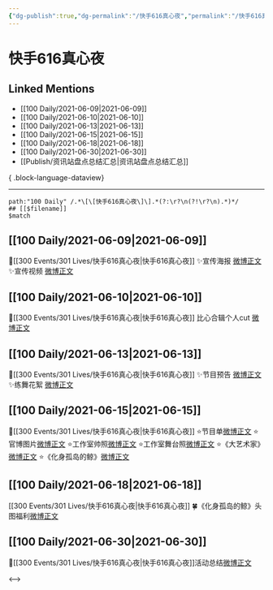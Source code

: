```yaml
---
{"dg-publish":true,"dg-permalink":"/快手616真心夜","permalink":"/快手616真心夜/","created":"2023-04-09T21:33:49.000+08:00","updated":"2023-08-24T18:48:07.590+08:00"}
---
```


# 快手616真心夜

## Linked Mentions
- [[100 Daily/2021-06-09\|2021-06-09]]
- [[100 Daily/2021-06-10\|2021-06-10]]
- [[100 Daily/2021-06-13\|2021-06-13]]
- [[100 Daily/2021-06-15\|2021-06-15]]
- [[100 Daily/2021-06-18\|2021-06-18]]
- [[100 Daily/2021-06-30\|2021-06-30]]
- [[Publish/资讯站盘点总结汇总\|资讯站盘点总结汇总]]

{ .block-language-dataview}

---

```expander
path:"100 Daily" /.*\[\[快手616真心夜\]\].*(?:\r?\n(?!\r?\n).*)*/
## [[$filename]]
$match
```
## [[100 Daily/2021-06-09\|2021-06-09]]
🌟[[300 Events/301 Lives/快手616真心夜\|快手616真心夜]]
✨宣传海报 [微博正文](https://m.weibo.cn/6466290670/4646118681740648)
✨宣传视频 [微博正文](https://m.weibo.cn/6466290670/4646139511705465)
## [[100 Daily/2021-06-10\|2021-06-10]]
💫[[300 Events/301 Lives/快手616真心夜\|快手616真心夜]] 比心合辑个人cut [微博正文](https://m.weibo.cn/6466290670/4646587542013848)

## [[100 Daily/2021-06-13\|2021-06-13]]
💫[[300 Events/301 Lives/快手616真心夜\|快手616真心夜]]
✨节目预告 [微博正文](https://m.weibo.cn/6466290670/4647673816419150)
✨练舞花絮 [微博正文](https://m.weibo.cn/6466290670/4647744536581918)
## [[100 Daily/2021-06-15\|2021-06-15]]
💫[[300 Events/301 Lives/快手616真心夜\|快手616真心夜]]
⭐节目单[微博正文](https://m.weibo.cn/6466290670/4648299309564166)
⭐官博图片[微博正文](https://m.weibo.cn/6466290670/4648472706551160)
⭐工作室帅照[微博正文](https://m.weibo.cn/6466290670/4648482173092787)
⭐工作室舞台照[微博正文](https://m.weibo.cn/6466290670/4648487616513658)
⭐《大艺术家》[微博正文](https://m.weibo.cn/6466290670/4648471095939501)
⭐《化身孤岛的鲸》[微博正文](https://m.weibo.cn/6466290670/4648471733473667)
## [[100 Daily/2021-06-18\|2021-06-18]]
[[300 Events/301 Lives/快手616真心夜\|快手616真心夜]]
🍀《化身孤岛的鲸》头图福利[微博正文](https://m.weibo.cn/6466290670/4649424918153455)
## [[100 Daily/2021-06-30\|2021-06-30]]
🌟[[300 Events/301 Lives/快手616真心夜\|快手616真心夜]]活动总结[微博正文](https://weibo.com/detail/4653904555674588)

<-->